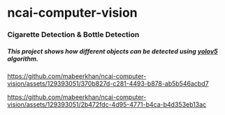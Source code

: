 # ncai-computer-vision
### Cigarette Detection &amp; Bottle Detection

##### This project shows how different objects can be detected using [yolov5](https://github.com/ultralytics/yolov5) algorithm.

https://github.com/mabeerkhan/ncai-computer-vision/assets/129393051/370b827d-c281-4493-b878-ab5b546acbd7

https://github.com/mabeerkhan/ncai-computer-vision/assets/129393051/2b472fdc-4d95-4771-b4ca-b4d353eb13ac


